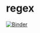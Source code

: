 # regex

[![Binder](https://mybinder.org/badge_logo.svg)](https://mybinder.org/v2/gh/SerifatAdebola/regex.git/HEAD)